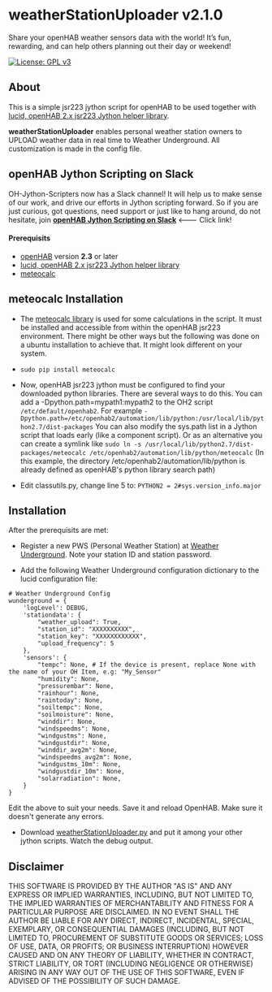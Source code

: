 # weatherStationUploader v2.1.0
Share your openHAB weather sensors data with the world!  It’s fun, rewarding, and can help others planning out their day or weekend!

[![License: GPL v3](https://img.shields.io/badge/License-GPL%20v3-blue.svg)](https://www.gnu.org/licenses/gpl-3.0)

## About
This is a simple jsr223 jython script for openHAB to be used together with [lucid, openHAB 2.x jsr223 Jython helper library](https://github.com/OH-Jython-Scripters/lucid).

**weatherStationUploader** enables personal weather station owners to UPLOAD weather data in real time to Weather Underground. All customization is made in the config file.

## openHAB Jython Scripting on Slack
OH-Jython-Scripters now has a Slack channel! It will help us to make sense of our work, and drive our efforts in Jython scripting forward. So if you are just curious, got questions, need support or just like to hang around, do not hesitate, join [**openHAB Jython Scripting on Slack**](https://join.slack.com/t/besynnerlig/shared_invite/enQtMzI3NzIyNTAzMjM1LTdmOGRhOTAwMmIwZWQ0MTNiZTU0MTY0MDk3OTVkYmYxYjE4NDE4MjcxMjg1YzAzNTJmZDM3NzJkYWU2ZDkwZmY) <--- Click link!

#### Prerequisits
* [openHAB](https://docs.openhab.org/index.html) version **2.3** or later
* [lucid, openHAB 2.x jsr223 Jython helper library](https://github.com/OH-Jython-Scripters/lucid)
* [meteocalc](https://github.com/OH-Jython-Scripters/weatherStationUploader/blob/master/README.md#about#meteocalc%20Installation)

## meteocalc Installation
* The [meteocalc library](https://pypi.org/project/meteocalc/) is used for some calculations in the script. It must be installed and accessible from within the openHAB jsr223 environment. There might be other ways but the following was done on a ubuntu installation to achieve that. It might look different on your system.

* `sudo pip install meteocalc`
* Now, openHAB jsr223 jython must be configured to find your downloaded python libraries. There are several ways to do this. You can add a -Dpython.path=mypath1:mypath2 to the OH2 script `/etc/default/openhab2`. For example `-Dpython.path=/etc/openhab2/automation/lib/python:/usr/local/lib/python2.7/dist-packages` You can also modify the sys.path list in a Jython script that loads early (like a component script). Or as an alternative you can create a symlink like `sudo ln -s /usr/local/lib/python2.7/dist-packages/meteocalc /etc/openhab2/automation/lib/python/meteocalc` (In this example, the directory /etc/openhab2/automation/lib/python is already defined as openHAB's python library search path)
* Edit classutils.py, change line 5 to: `PYTHON2 = 2#sys.version_info.major`

## Installation
After the prerequisits are met:
* Register a new PWS (Personal Weather Station) at [Weather Underground](https://www.wunderground.com/personal-weather-station/signup). Note your station ID and station password.

* Add the following Weather Underground configuration dictionary to the lucid configuration file:
```
# Weather Underground Config
wunderground = {
    'logLevel': DEBUG,
    'stationdata': {
        "weather_upload": True,
        "station_id": "XXXXXXXXXX",
        "station_key": "XXXXXXXXXXXX",
        "upload_frequency": 5
    },
    'sensors': {
        "tempc": None, # If the device is present, replace None with the name of your OH Item, e.g: "My_Sensor"
        "humidity": None,
        "pressurembar": None,
        "rainhour": None,
        "raintoday": None,
        "soiltempc": None,
        "soilmoisture": None,
        "winddir": None,
        "windspeedms": None,
        "windgustms": None,
        "windgustdir": None,
        "winddir_avg2m": None,
        "windspeedms_avg2m": None,
        "windgustms_10m": None,
        "windgustdir_10m": None,
        "solarradiation": None,
    }
}
```
Edit the above to suit your needs. Save it and reload OpenHAB. Make sure it doesn't generate any errors.

* Download [weatherStationUploader.py](https://raw.githubusercontent.com/OH-Jython-Scripters/weatherStationUploader/master/weatherStationUploader.py) and put it among your other jython scripts. Watch the debug output.


## Disclaimer
THIS SOFTWARE IS PROVIDED BY THE AUTHOR "AS IS" AND ANY EXPRESS OR IMPLIED WARRANTIES, INCLUDING, BUT NOT LIMITED TO, THE IMPLIED WARRANTIES OF MERCHANTABILITY AND FITNESS FOR A PARTICULAR PURPOSE ARE DISCLAIMED. IN NO EVENT SHALL THE AUTHOR BE LIABLE FOR ANY DIRECT, INDIRECT, INCIDENTAL, SPECIAL, EXEMPLARY, OR CONSEQUENTIAL DAMAGES (INCLUDING, BUT NOT LIMITED TO, PROCUREMENT OF SUBSTITUTE GOODS OR SERVICES; LOSS OF USE, DATA, OR PROFITS; OR BUSINESS INTERRUPTION) HOWEVER CAUSED AND ON ANY THEORY OF LIABILITY, WHETHER IN CONTRACT, STRICT LIABILITY, OR TORT (INCLUDING NEGLIGENCE OR OTHERWISE) ARISING IN ANY WAY OUT OF THE USE OF THIS SOFTWARE, EVEN IF ADVISED OF THE POSSIBILITY OF SUCH DAMAGE.
